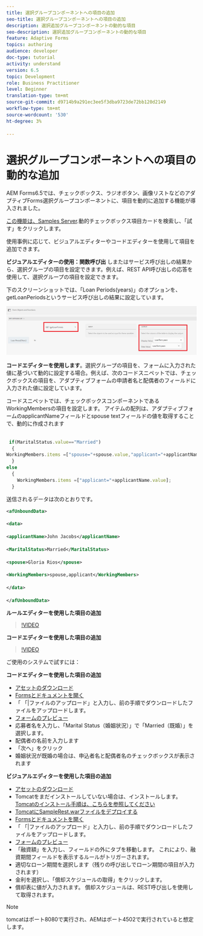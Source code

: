 ```yaml
---
title: 選択グループコンポーネントへの項目の追加
seo-title: 選択グループコンポーネントへの項目の追加
description: 選択追加グループコンポーネントの動的な項目
seo-description: 選択追加グループコンポーネントの動的な項目
feature: Adaptive Forms
topics: authoring
audience: developer
doc-type: tutorial
activity: understand
version: 6.5
topic: Development
role: Business Practitioner
level: Beginner
translation-type: tm+mt
source-git-commit: d9714b9a291ec3ee5f3dba9723de72bb120d2149
workflow-type: tm+mt
source-wordcount: '530'
ht-degree: 3%

---
```




# 選択グループコンポーネントへの項目の動的な追加

AEM Forms6.5では、チェックボックス、ラジオボタン、画像リストなどのアダプティブForms選択グループコンポーネントに、項目を動的に追加する機能が導入されました。

[この機能は、Samples Server](https://forms.enablementadobe.com/content/samples/samples.html?query=0).動的チェックボックス項目カードを検索し、「試す」をクリックします。


使用事例に応じて、ビジュアルエディターやコードエディターを使用して項目を追加できます。

**ビジュアルエディターの使用：関数呼び出** しまたはサービス呼び出しの結果から、選択グループの項目を設定できます。例えば、REST API呼び出しの応答を使用して、選択グループの項目を設定できます。

下のスクリーンショットでは、「Loan Periods(years)」のオプションを、getLoanPeriodsというサービス呼び出しの結果に設定しています。

![ルールエディター](assets/ruleeditor.png)

**コードエディターを使用します**。選択グループの項目を、フォームに入力された値に基づいて動的に設定する場合。例えば、次のコードスニペットでは、チェックボックスの項目を、アダプティブフォームの申請者名と配偶者のフィールドに入力された値に設定しています。

コードスニペットでは、チェックボックスコンポーネントであるWorkingMembersの項目を設定します。 アイテムの配列は、アダプティブフォームのapplicantNameフィールドとspouse textフィールドの値を取得することで、動的に作成されます

```javascript
 
 if(MaritalStatus.value=="Married")
  {
WorkingMembers.items =["spouse="+spouse.value,"applicant="+applicantName.value];
  }
else
  {
    WorkingMembers.items =["applicant="+applicantName.value];
  }
```

送信されるデータは次のとおりです。

```xml
<afUnboundData>

<data>

<applicantName>John Jacobs</applicantName>

<MaritalStatus>Married</MaritalStatus>

<spouse>Gloria Rios</spouse>

<WorkingMembers>spouse,applicant</WorkingMembers>

</data>

</afUnboundData>
```

**ルールエディターを使用した項目の追加**

>[!VIDEO](https://video.tv.adobe.com/v/26847?quality=12&learn=on)

**コードエディターを使用した項目の追加**

>[!VIDEO](https://video.tv.adobe.com/v/26848?quality=12&learn=on)

ご使用のシステムで試すには：

**コードエディターを使用した項目の追加**

* [アセットのダウンロード](assets/usingthecodeeditor.zip)
* [Formsとドキュメントを開く](http://localhost:4502/aem/forms.html/content/dam/formsanddocuments)
* 「 「|ファイルのアップロード」と入力し、前の手順でダウンロードしたファイルをアップロードします。
* [フォームのプレビュー](http://localhost:4502/content/dam/formsanddocuments/simpleform/jcr:content?wcmmode=disabled)
* 応募者名を入力し、「Marital Status（婚姻状況）」で「Married（既婚）」を選択します。
* 配偶者の名前を入力します
* 「次へ」をクリック
* 婚姻状況が既婚の場合は、申込者名と配偶者名のチェックボックスが表示されます

**ビジュアルエディターを使用した項目の追加**

* [アセットのダウンロード](assets/usingthevisualeditor.zip)
* Tomcatをまだインストールしていない場合は、インストールします。 [Tomcatのインストール手順は、こちらを参照してください](https://docs.adobe.com/content/help/en/experience-manager-learn/forms/ic-print-channel-tutorial/introduction.html)
* [TomcatにSampleRest.warファイルをデプロイする](https://forms.enablementadobe.com/content/DemoServerBundles/SampleRest.war)
* [Formsとドキュメントを開く](http://localhost:4502/aem/forms.html/content/dam/formsanddocuments)
* 「 「|ファイルのアップロード」と入力し、前の手順でダウンロードしたファイルをアップロードします。
* [フォームのプレビュー](http://localhost:4502/content/dam/formsanddocuments/amortizationschedule/jcr:content?wcmmode=disabled)
* 「融資額」を入力し、フィールドの外にタブを移動します。 これにより、融資期間フィールドを表示するルールがトリガーされます。
* 適切なローン期間を選択します（残りの呼び出しでローン期間の項目が入力されます）
* 金利を選択し、「償却スケジュールの取得」をクリックします。
* 償却表に値が入力されます。 償却スケジュールは、REST呼び出しを使用して取得されます。

>[!NOTE]
> tomcatはポート8080で実行され、AEMはポート4502で実行されていると想定します。
